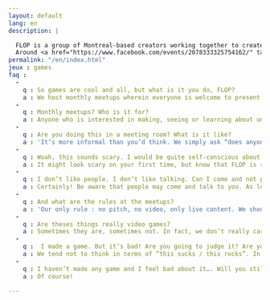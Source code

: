 ```yaml
---
layout: default
lang: en
description: |

  FLOP is a group of Montreal-based creators working together to create playful and alternative experiences that stray from traditional video games.<br/><br/>
  Around <a href="https://www.facebook.com/events/2078333325754162/" target="_blank">monthly meetups</a>, we act as an incubator and open atelier, welcoming industry veterans and curious neophytes alike.
permalink: "/en/index.html"
jeux : games
faq :
  -
    q : So games are cool and all, but what is it you do, FLOP?
    a : We host monthly meetups wherein everyone is welcome to present prototypes or simply come and see what others have made. FLOP also hosts other activities related to alternative games, from workshops to exhibitions.
  -
    q : Monthly meetups? Who is it for?
    a : Anyone who is interested in making, seeing or learning about unconventional video games. No need to be a dev, nor even a gamer. No need to bring anything neither!
  -
    q : Are you doing this in a meeting room? What is it like?
    a : 'It’s more informal than you’d think. We simply ask “does anyone have a game to show?”, some people raise their hand and we’re ready to start. We first play the game on a projector (if it’s screen based), and when it’s over we have a group discussion about it. It can be feedback, or just a more open-ended discussion about the process, design, aesthetics, etc.'
  -
    q : Woah, this sounds scary. I would be quite self-conscious about doing this in front of strangers.
    a : It might look scary on your first time, but know that FLOP is recognized as a welcoming place where everything is allowed, anything from unfinished to weird, cliché, sophisticated or just broken. If you are a beginner, be assured that we will be especially interested in helping you get better.
  -
    q : I don’t like people. I don’t like talking. Can I come and not participate?
    a : Certainly! Be aware that people may come and talk to you. As long as you are friendly and civil, we should get along.
  -
    q : And what are the rules at the meetups?
    a : 'Our only rule : no pitch, no video, only live content. We should also specify that we have zero tolerance for racism, sexism, homophobia, transphobia, ableism and hate speech of any nature.'
  -
    q : Are theses things really video games?
    a : Sometimes they are, sometimes not. In fact, we don’t really care. More constructive questions would be “Why can I say that this is a video game? What do I consider a video game to be?”
  -
    q :  I made a game. But it’s bad! Are you going to judge it? Are you going to judge me?
    a : We tend not to think in terms of “this sucks / this rocks”. In fact, we are certain your game is not bad and that there is at least something interesting about it.
  -
    q : I haven’t made any game and I feel bad about it…. Will you still accept me?
    a : Of course!

---
```

